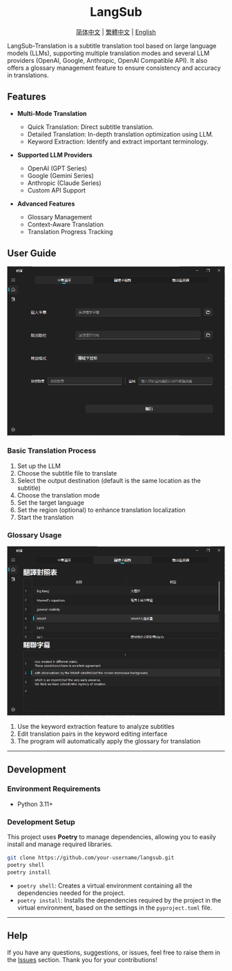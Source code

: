 <div align="center">
  <h1>LangSub</h1> 
  <p>
    <a href="README_zh_CN.md">简体中文</a> | 
    <a href="../../README.md">繁體中文</a> | 
    <a href="README_EN.md">English</a>
  </p>
</div>

LangSub-Translation is a subtitle translation tool based on large language models (LLMs), supporting multiple translation modes and several LLM providers (OpenAI, Google, Anthropic, OpenAI Compatible API). It also offers a glossary management feature to ensure consistency and accuracy in translations.

## Features

- **Multi-Mode Translation**
  - Quick Translation: Direct subtitle translation.
  - Detailed Translation: In-depth translation optimization using LLM.
  - Keyword Extraction: Identify and extract important terminology.

- **Supported LLM Providers**
  - OpenAI (GPT Series)
  - Google (Gemini Series)
  - Anthropic (Claude Series)
  - Custom API Support

- **Advanced Features**
  - Glossary Management
  - Context-Aware Translation
  - Translation Progress Tracking

## User Guide
![alt text](/docs/attachments/image.png)

### Basic Translation Process
1. Set up the LLM
2. Choose the subtitle file to translate
3. Select the output destination (default is the same location as the subtitle)
4. Choose the translation mode
5. Set the target language
6. Set the region (optional) to enhance translation localization
7. Start the translation

### Glossary Usage
![alt text](/docs/attachments/image-1.png)
1. Use the keyword extraction feature to analyze subtitles
2. Edit translation pairs in the keyword editing interface
3. The program will automatically apply the glossary for translation

---

## Development

### Environment Requirements
- Python 3.11+

### Development Setup

This project uses **Poetry** to manage dependencies, allowing you to easily install and manage required libraries.

```bash
git clone https://github.com/your-username/langsub.git
poetry shell
poetry install
```

*  `poetry shell`: Creates a virtual environment containing all the dependencies needed for the project.
* `poetry install`: Installs the dependencies required by the project in the virtual environment, based on the settings in the `pyproject.toml` file.

---

## Help

If you have any questions, suggestions, or issues, feel free to raise them in the [Issues](https://github.com/Vinson1014/LangSub/issues) section. Thank you for your contributions!
